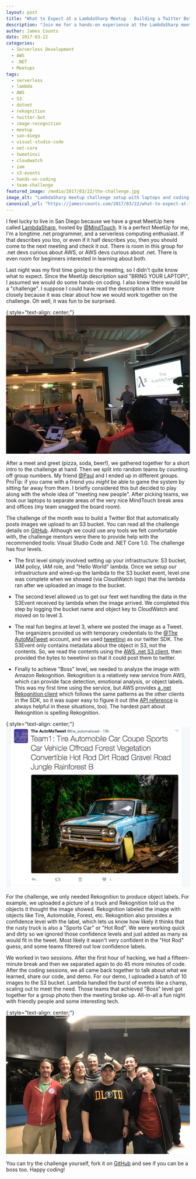 ```yaml
---
layout: post
title: "What to Expect at a LambdaSharp Meetup - Building a Twitter Bot with AWS Lambda"
description: "Join me for a hands-on experience at the LambdaSharp meetup where we built an automated Twitter bot using AWS Lambda, S3, and Rekognition. Learn about serverless development, .NET Core, and image recognition."
author: James Counts
date: 2017-03-22
categories:
  - Serverless Development
  - AWS
  - .NET
  - Meetups
tags:
  - serverless
  - lambda
  - AWS
  - S3
  - dotnet
  - rekognition
  - twitter-bot
  - image-recognition
  - meetup
  - san-diego
  - visual-studio-code
  - net-core
  - tweetinvi
  - cloudwatch
  - iam
  - s3-events
  - hands-on-coding
  - team-challenge
featured_image: /media/2017/03/22/the-challenge.jpg
image_alt: "LambdaSharp meetup challenge setup with laptops and coding materials"
canonical_url: "https://jamesrcounts.com/2017/03/22/what-to-expect-at-lambdasharp-meetup.html"
---
```


I feel lucky to live in San Diego because we have a great MeetUp here called [LambdaSharp](https://www.meetup.com/lambdasharp/), hosted by [@MindTouch](https://twitter.com/MindTouch).  It is a perfect MeetUp for me, I'm a longtime .net programmer, and a serverless computing enthusiast.  If that describes you too, or even if it half describes you, then you should come to the next meeting and check it out.  There is room in this group for .net devs curious about AWS, or AWS devs curious about .net.  There is even room for beginners interested in learning about both.

Last night was my first time going to the meeting, so I didn't quite know what to expect.  Since the MeetUp description said "BRING YOUR LAPTOP!", I assumed we would do some hands-on coding.  I also knew there would be a "challenge".  I suppose I could have read the description a little more closely because it was clear about how we would work together on the challenge.  Oh well, it was fun to be surprised.

{:style="text-align: center;"}
![The Challenge](/media/2017/03/22/the-challenge.jpg)

After a meet and greet (pizza, soda, beer!), we gathered together for a short intro to the challenge at hand.  Then we split into random teams by counting off group numbers.  My friend [@Paul](https://twitter.com/paulwhitmer) and I ended up in different groups.  ProTip: if you came with a friend you *might* be able to game the system by sitting far away from them.  I briefly considered this but decided to play along with the whole idea of "meeting new people".  After picking teams, we took our laptops to separate areas of the very nice MindTouch break area and offices (my team snagged the board room).

The challenge of the month was to build a Twitter Bot that automatically posts images we upload to an S3 bucket.  You can read all the challenge details on [GitHub](https://github.com/LambdaSharp/March2017-ImageTweeterChallenge). Although we could use any tools we felt comfortable with, the challenge mentors were there to provide help with the recommended tools: Visual Studio Code and .NET Core 1.0.  The challenge has four levels.

* The first level simply involved setting up your infrastructure: S3 bucket, IAM policy, IAM role, and "Hello World" lambda.   Once we setup our infrastructure and wired-up the lambda to the S3 bucket event, level one was complete when we showed (via CloudWatch logs) that the lambda ran after we uploaded an image to the bucket.

* The second level allowed us to get our feet wet handling the data in the S3Event received by lambda when the image arrived.  We completed this step by logging the bucket name and object key to CloudWatch and moved on to level 3.

* The real fun begins at level 3, where we posted the image as a Tweet.  The organizers provided us with temporary credentials to the [@The AutoMaTweet](https://twitter.com/the_automatweet) account, and we used [tweetinvi](https://github.com/linvi/tweetinvi) as our twitter SDK.  The S3Event only contains metadata about the object in S3, not the contents.  So, we read the contents using the [AWS .net S3 client](https://www.nuget.org/packages/AWSSDK.S3/), then provided the bytes to tweetinvi so that it could post them to twitter.

* Finally to achieve "Boss" level, we needed to analyze the image with Amazon Rekognition.  Rekognition is a relatively new service from AWS, which can provide face detection, emotional analysis, or object labels.  This was my first time using the service, but AWS provides [a .net Rekognition client](https://www.nuget.org/packages/AWSSDK.Rekognition/) which follows the same patterns as the other clients in the SDK, so it was super easy to figure it out (the [API reference](https://docs.aws.amazon.com/sdkfornet/v3/apidocs/items/Rekognition/NRekognition.html) is always helpful in these situations, too).  The hardest part about Rekognition is spelling Rekognition.

{:style="text-align: center;"}
![Truck Labels](/media/2017/03/22/truck-labels.png)

For the challenge, we only needed Rekognition to produce object labels.  For example, we uploaded a picture of a truck and Rekognition told us the objects it thought the image showed. Rekognition labeled the image with objects like Tire, Automobile, Forest, etc.  Rekognition also provides a confidence level with the label, which lets us know how likely it thinks that the rusty truck is also a "Sports Car" or "Hot Rod".  We were working quick and dirty so we ignored those confidence levels and just added as many as would fit in the tweet.  Most likely it wasn't very confident in the "Hot Rod" guess, and some teams filtered out low confidence labels.

We worked in two sessions.  After the first hour of hacking, we had a fifteen-minute break and then we separated again to do 45 more minutes of code.  After the coding sessions, we all came back together to talk about what we learned, share our code, and demo.  For our demo, I uploaded a batch of 10 images to the S3 bucket.  Lambda handled the burst of events like a champ, scaling out to meet the need.   Those teams that achieved "Boss" level got together for a group photo then the meeting broke up.  All-in-all a fun night with friendly people and some interesting tech.

{:style="text-align: center;"}
![The Bosses](/media/2017/03/22/bosses.jpg)

You can try the challenge yourself, fork it on [GitHub](https://github.com/LambdaSharp/March2017-ImageTweeterChallenge) and see if you can be a boss too.  Happy coding!